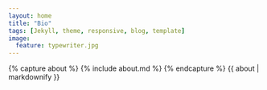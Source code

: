 ```yaml
---
layout: home
title: "Bio"
tags: [Jekyll, theme, responsive, blog, template]
image:
  feature: typewriter.jpg
---
```

{% capture about %} {% include about.md %} {% endcapture %}
{{ about | markdownify }}

